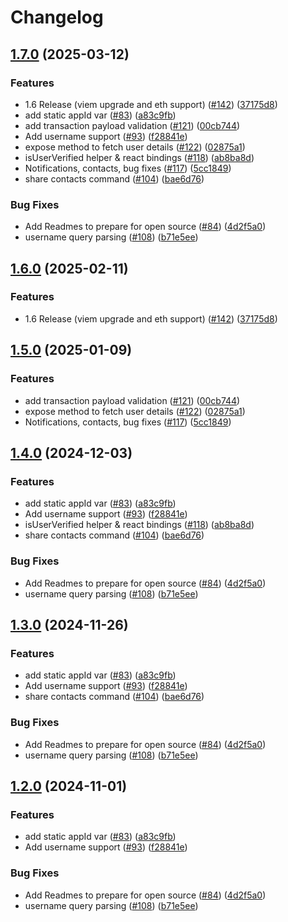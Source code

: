 # Changelog

## [1.7.0](https://github.com/worldcoin/minikit-js/compare/minikit-js-v1.6.2...minikit-js-v1.7.0) (2025-03-12)


### Features

* 1.6 Release (viem upgrade and eth support) ([#142](https://github.com/worldcoin/minikit-js/issues/142)) ([37175d8](https://github.com/worldcoin/minikit-js/commit/37175d8dfff7430d40e07193f8dbb148182dfb66))
* add static appId var ([#83](https://github.com/worldcoin/minikit-js/issues/83)) ([a83c9fb](https://github.com/worldcoin/minikit-js/commit/a83c9fb6cf731efdde5e3a2b7eafe6c0915cbb50))
* add transaction payload validation ([#121](https://github.com/worldcoin/minikit-js/issues/121)) ([00cb744](https://github.com/worldcoin/minikit-js/commit/00cb7444797f487be595ab706bb60b51f0da289d))
* Add username support ([#93](https://github.com/worldcoin/minikit-js/issues/93)) ([f28841e](https://github.com/worldcoin/minikit-js/commit/f28841e598fc181698d33819b0e56dcc73aa42a7))
* expose method to fetch user details ([#122](https://github.com/worldcoin/minikit-js/issues/122)) ([02875a1](https://github.com/worldcoin/minikit-js/commit/02875a1fdcd870b2bfc5ab86ccb48db175631c2c))
* isUserVerified helper & react bindings ([#118](https://github.com/worldcoin/minikit-js/issues/118)) ([ab8ba8d](https://github.com/worldcoin/minikit-js/commit/ab8ba8da23709a7e5ee4fad7620d91f011735c49))
* Notifications, contacts, bug fixes ([#117](https://github.com/worldcoin/minikit-js/issues/117)) ([5cc1849](https://github.com/worldcoin/minikit-js/commit/5cc1849b2d556e419e3e00ff76167b54a65427c1))
* share contacts command ([#104](https://github.com/worldcoin/minikit-js/issues/104)) ([bae6d76](https://github.com/worldcoin/minikit-js/commit/bae6d76735be04cd19637f38f3f833ae164c452f))


### Bug Fixes

* Add Readmes to prepare for open source ([#84](https://github.com/worldcoin/minikit-js/issues/84)) ([4d2f5a0](https://github.com/worldcoin/minikit-js/commit/4d2f5a01a392d8ab7743747ce3ca5ba481999db5))
* username query parsing ([#108](https://github.com/worldcoin/minikit-js/issues/108)) ([b71e5ee](https://github.com/worldcoin/minikit-js/commit/b71e5eeed1e72c587fe76816d10309ae9a13e101))

## [1.6.0](https://github.com/worldcoin/minikit-js/compare/minikit-js-v1.5.0...minikit-js-v1.6.0) (2025-02-11)


### Features

* 1.6 Release (viem upgrade and eth support) ([#142](https://github.com/worldcoin/minikit-js/issues/142)) ([37175d8](https://github.com/worldcoin/minikit-js/commit/37175d8dfff7430d40e07193f8dbb148182dfb66))

## [1.5.0](https://github.com/worldcoin/minikit-js/compare/minikit-js-v1.4.0...minikit-js-v1.5.0) (2025-01-09)


### Features

* add transaction payload validation ([#121](https://github.com/worldcoin/minikit-js/issues/121)) ([00cb744](https://github.com/worldcoin/minikit-js/commit/00cb7444797f487be595ab706bb60b51f0da289d))
* expose method to fetch user details ([#122](https://github.com/worldcoin/minikit-js/issues/122)) ([02875a1](https://github.com/worldcoin/minikit-js/commit/02875a1fdcd870b2bfc5ab86ccb48db175631c2c))
* Notifications, contacts, bug fixes ([#117](https://github.com/worldcoin/minikit-js/issues/117)) ([5cc1849](https://github.com/worldcoin/minikit-js/commit/5cc1849b2d556e419e3e00ff76167b54a65427c1))

## [1.4.0](https://github.com/worldcoin/minikit-js/compare/core-v1.3.0...core-v1.4.0) (2024-12-03)

### Features

- add static appId var ([#83](https://github.com/worldcoin/minikit-js/issues/83)) ([a83c9fb](https://github.com/worldcoin/minikit-js/commit/a83c9fb6cf731efdde5e3a2b7eafe6c0915cbb50))
- Add username support ([#93](https://github.com/worldcoin/minikit-js/issues/93)) ([f28841e](https://github.com/worldcoin/minikit-js/commit/f28841e598fc181698d33819b0e56dcc73aa42a7))
- isUserVerified helper & react bindings ([#118](https://github.com/worldcoin/minikit-js/issues/118)) ([ab8ba8d](https://github.com/worldcoin/minikit-js/commit/ab8ba8da23709a7e5ee4fad7620d91f011735c49))
- share contacts command ([#104](https://github.com/worldcoin/minikit-js/issues/104)) ([bae6d76](https://github.com/worldcoin/minikit-js/commit/bae6d76735be04cd19637f38f3f833ae164c452f))

### Bug Fixes

- Add Readmes to prepare for open source ([#84](https://github.com/worldcoin/minikit-js/issues/84)) ([4d2f5a0](https://github.com/worldcoin/minikit-js/commit/4d2f5a01a392d8ab7743747ce3ca5ba481999db5))
- username query parsing ([#108](https://github.com/worldcoin/minikit-js/issues/108)) ([b71e5ee](https://github.com/worldcoin/minikit-js/commit/b71e5eeed1e72c587fe76816d10309ae9a13e101))

## [1.3.0](https://github.com/worldcoin/minikit-js/compare/core-v1.2.0...core-v1.3.0) (2024-11-26)

### Features

- add static appId var ([#83](https://github.com/worldcoin/minikit-js/issues/83)) ([a83c9fb](https://github.com/worldcoin/minikit-js/commit/a83c9fb6cf731efdde5e3a2b7eafe6c0915cbb50))
- Add username support ([#93](https://github.com/worldcoin/minikit-js/issues/93)) ([f28841e](https://github.com/worldcoin/minikit-js/commit/f28841e598fc181698d33819b0e56dcc73aa42a7))
- share contacts command ([#104](https://github.com/worldcoin/minikit-js/issues/104)) ([bae6d76](https://github.com/worldcoin/minikit-js/commit/bae6d76735be04cd19637f38f3f833ae164c452f))

### Bug Fixes

- Add Readmes to prepare for open source ([#84](https://github.com/worldcoin/minikit-js/issues/84)) ([4d2f5a0](https://github.com/worldcoin/minikit-js/commit/4d2f5a01a392d8ab7743747ce3ca5ba481999db5))
- username query parsing ([#108](https://github.com/worldcoin/minikit-js/issues/108)) ([b71e5ee](https://github.com/worldcoin/minikit-js/commit/b71e5eeed1e72c587fe76816d10309ae9a13e101))

## [1.2.0](https://github.com/worldcoin/minikit-js/compare/core-v1.1.1...core-v1.2.0) (2024-11-01)

### Features

- add static appId var ([#83](https://github.com/worldcoin/minikit-js/issues/83)) ([a83c9fb](https://github.com/worldcoin/minikit-js/commit/a83c9fb6cf731efdde5e3a2b7eafe6c0915cbb50))
- Add username support ([#93](https://github.com/worldcoin/minikit-js/issues/93)) ([f28841e](https://github.com/worldcoin/minikit-js/commit/f28841e598fc181698d33819b0e56dcc73aa42a7))

### Bug Fixes

- Add Readmes to prepare for open source ([#84](https://github.com/worldcoin/minikit-js/issues/84)) ([4d2f5a0](https://github.com/worldcoin/minikit-js/commit/4d2f5a01a392d8ab7743747ce3ca5ba481999db5))
- username query parsing ([#108](https://github.com/worldcoin/minikit-js/issues/108)) ([b71e5ee](https://github.com/worldcoin/minikit-js/commit/b71e5eeed1e72c587fe76816d10309ae9a13e101))
